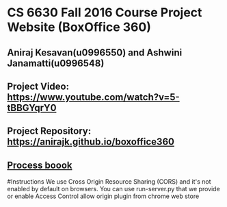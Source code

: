 # CS 6630 Fall 2016 Course Project Website (BoxOffice 360)

## Aniraj Kesavan(u0996550) and Ashwini Janamatti(u0996548)

## Project Video: https://www.youtube.com/watch?v=5-tBBGYqrY0
## Project Repository: https://anirajk.github.io/boxoffice360
## [Process boook](./process_book/process_book.pdf)

#Instructions
We use Cross Origin Resource Sharing (CORS) and it's not enabled 
by default on browsers. You can use run-server.py that we provide
or enable Access Control allow origin plugin from chrome web store





